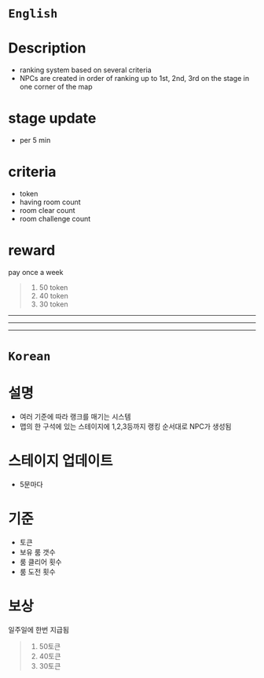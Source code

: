 # `English`
# Description
- ranking system based on several criteria
- NPCs are created in order of ranking up to 1st, 2nd, 3rd on the stage in one corner of the map

# stage update
- per 5 min
# criteria
- token
- having room count
- room clear count
- room challenge count

# reward
pay once a week
> 1. 50 token
> 2. 40 token
> 3. 30 token
---------------------------------------------------------------------------------------------------------------------
---------------------------------------------------------------------------------------------------------------------
---------------------------------------------------------------------------------------------------------------------
# `Korean`
# 설명
- 여러 기준에 따라 랭크를 매기는 시스템
- 맵의 한 구석에 있는 스테이지에 1,2,3등까지 랭킹 순서대로 NPC가 생성됨

# 스테이지 업데이트
- 5문마다

# 기준
- 토큰
- 보유 룸 갯수
- 룸 클리어 횟수
- 룸 도전 횟수

# 보상
일주일에 한번 지급됨
> 1. 50토큰
> 2. 40토큰
> 3. 30토큰










